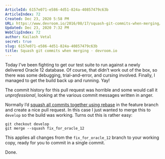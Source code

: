 ```yaml
---
ArticleId: 6157e071-e586-4d51-824a-40857479c63b
ArticleIndex: 72
Created: Dec 23, 2020 5:58 PM
URL: https://www.devroom.io/2016/08/17/squash-git-commits-when-merging/
Updated: Dec 23, 2020 7:32 PM
WebClipIndex: 72
author: Kailash Vetal
secret: true
slug: 6157e071-e586-4d51-824a-40857479c63b
title: Squash git commits when merging · devroom.io
---
```

Today I’ve been fighting to get our test suite to run against a newly delivered Oracle 12 database. Of course, that didn’t work out of the box, so there was some debugging, trial-and-error, and cursing involved. Finally, I managed to get the build back up and running. Yay!

The commit history for this pull request was horrible and some would call it *unprofessional*, looking at the various commit messages written in anger.

Normally I’d [squash all commits together using rebase](https://ariejan.net/2011/07/05/git-squash-your-latests-commits-into-one/) in the feature branch and create a nice pull request. In this case I just wanted to merge this to `develop` so the build was working. Turns out this is rather easy:

```
git checkout develop
git merge --squash fix_for_oracle_12

```

This applies all changes from the `fix_for_oracle_12` branch to your working copy, ready for you to commit in a single commit.

Done.
